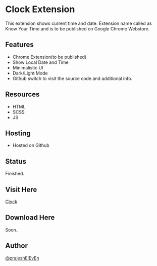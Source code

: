 # Clock Extension

This extension shows current time and date. Extension name called as Know Your Time and is to be published on Google Chrome Webstore.

## Features

- Chrome Extension(to be published)
- Show Local Date and Time
- Minimalistic UI
- Dark/Light Mode
- Github switch to visit the source code and additional info.

## Resources

- HTML
- SCSS
- JS

## Hosting

- Hosted on Github

## Status

Finished.

## Visit Here

[Clock](https://prajesheleven.github.io/clock/)

## Download Here

Soon..

## Author

[@prajeshElEvEn](https://github.com/prajeshElEvEn)
